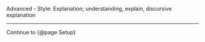 Advanced - Style: Explanation; understanding, explain, discursive explanation

<hr/>

Continue to {@page Setup}
